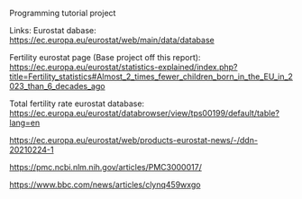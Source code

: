 Programming tutorial project

Links: Eurostat dabase: https://ec.europa.eu/eurostat/web/main/data/database

Fertility eurostat page (Base project off this report): https://ec.europa.eu/eurostat/statistics-explained/index.php?title=Fertility_statistics#Almost_2_times_fewer_children_born_in_the_EU_in_2023_than_6_decades_ago 

Total fertility rate eurostat database: https://ec.europa.eu/eurostat/databrowser/view/tps00199/default/table?lang=en

https://ec.europa.eu/eurostat/web/products-eurostat-news/-/ddn-20210224-1

https://pmc.ncbi.nlm.nih.gov/articles/PMC3000017/

https://www.bbc.com/news/articles/clynq459wxgo
